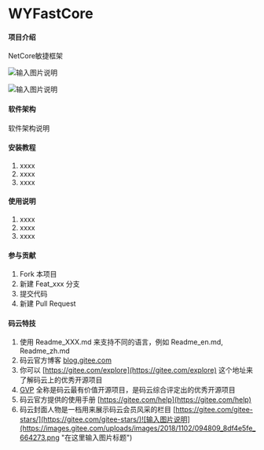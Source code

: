 # WYFastCore

#### 项目介绍
NetCore敏捷框架

![输入图片说明](https://images.gitee.com/uploads/images/2018/1102/094836_893e4e51_664273.png "U0VTM75$72HUX_JI(V4WLVR.png")


![输入图片说明](https://images.gitee.com/uploads/images/2018/1102/095539_65e4a730_664273.png "~KRS}HGAA1QC8M8)[QT]QLB.png")


#### 软件架构
软件架构说明


#### 安装教程

1. xxxx
2. xxxx
3. xxxx

#### 使用说明

1. xxxx
2. xxxx
3. xxxx

#### 参与贡献

1. Fork 本项目
2. 新建 Feat_xxx 分支
3. 提交代码
4. 新建 Pull Request


#### 码云特技

1. 使用 Readme\_XXX.md 来支持不同的语言，例如 Readme\_en.md, Readme\_zh.md
2. 码云官方博客 [blog.gitee.com](https://blog.gitee.com)
3. 你可以 [https://gitee.com/explore](https://gitee.com/explore) 这个地址来了解码云上的优秀开源项目
4. [GVP](https://gitee.com/gvp) 全称是码云最有价值开源项目，是码云综合评定出的优秀开源项目
5. 码云官方提供的使用手册 [https://gitee.com/help](https://gitee.com/help)
6. 码云封面人物是一档用来展示码云会员风采的栏目 [https://gitee.com/gitee-stars/](https://gitee.com/gitee-stars/)![输入图片说明](https://images.gitee.com/uploads/images/2018/1102/094809_8df4e5fe_664273.png "在这里输入图片标题")